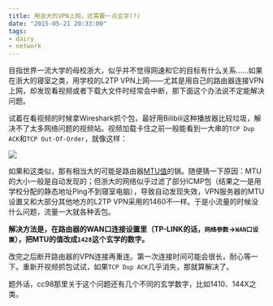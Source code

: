 ```yaml
---
title: 用浙大的VPN上网，还需要一点玄学(?)
date: "2015-05-21 20:33:00"
tags:
- dairy
- network
---
```


目指世界一流大学的母校浙大，似乎并不觉得网速和它的目标有什么关系……如果在浙大的寝室之类，用学校的L2TP VPN上网——尤其是用自己的路由器连接VPN上网，却发现看视频或者下载大文件时经常会中断，那下面这个办法说不定能解决问题。

试着在看视频的时候拿Wireshark抓个包，最好用Bilibili这种播放器比较垃圾，解决不了太多网络问题的视频站。视频加载卡住之前一般能看到一大串的`TCP Dup ACK`和`TCP Out-Of-Order`，就像这样：

![](/assets/0206-01.png)

如果和这类似，那有相当大的可能是路由器[MTU值][MTU]的锅。随便猜一下原因：MTU的大小一般是自动发现的；但浙大的网络似乎过滤了部分ICMP包（结果之一是用学校分配的静态地址Ping不到寝室电脑），导致自动发现失效，VPN服务器的MTU设置又和大部分其他地方的L2TP VPN采用的1460不一样。于是小流量的时候没什么问题，流量一大就各种丢包。

**解决方法是，在路由器的WAN口连接设置里（TP-LINK的话，`网络参数`->`WAN口设置`），把MTU的值改成`1428`这个玄学的数字。**

改完之后断开路由器的VPN连接再重连。第一次连接时间可能会很长，耐心等一下。重新开视频抓包试试，如果`TCP Dup ACK`几乎消失，那就算解决了。

题外话，cc98那里关于这个问题还有几个不同的玄学数字，比如1410、144X之类。

[MTU]: http://www.wikiwand.com/zh/%E6%9C%80%E5%A4%A7%E4%BC%A0%E8%BE%93%E5%8D%95%E5%85%83